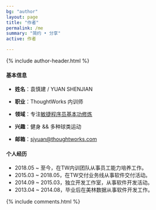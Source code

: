 ```yaml
---
bg: "author"
layout: page
title: "作者"
permalink: /me
summary: "简约 • 分享"
active: 作者

---
```


{% include author-header.html %}

#### 基本信息

- **姓名**：袁慎建 / YUAN SHENJIAN

- **职业**：ThoughtWorks 内训师

- **领域**：专注[敏捷程序员基本功修炼](https://xpbootcamp.cn)

- **兴趣**：健身 && 多种球类运动

- **邮箱**：sjyuan@thoughtworks.com


#### 个人经历

- 2018.05 ~ 至今，在TW内训团队从事员工能力培养工作。
- 2015.03 ~ 2018.05，在TW交付业务线从事软件交付活动。
- 2014.09 ~ 2015.03，独立开发工作室，从事软件开发活动。
- 2013.04 ~ 2014.08，毕业后在美林数据从事软件开发工作。



{% include comments.html %}
